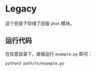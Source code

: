 # Legacy

这个目录下存储了旧版 `phot` 模块。

## 运行代码

在任意目录下，直接运行 `example.py` 即可：

```shell
python3 path/to/example.py
```
